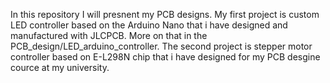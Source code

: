 In this repository I will presnent my PCB designs. 
My first project is custom LED controller based on the Arduino Nano that i have designed and manufactured with JLCPCB. More on that in the PCB_design/LED_arduino_controller.
The second project is stepper motor controller based on  E-L298N chip that i have designed for my PCB desgine cource at my university. 

